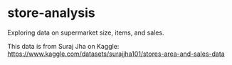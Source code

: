# store-analysis
Exploring data on supermarket size, items, and sales.

This data is from Suraj Jha on Kaggle: https://www.kaggle.com/datasets/surajjha101/stores-area-and-sales-data
